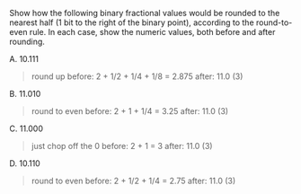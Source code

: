 Show how the following binary fractional values would be rounded to the nearest
half (1 bit to the right of the binary point), according to the round-to-even
rule. In each case, show the numeric values, both before and after rounding.

A. 10.111 
> round up
> before: 2 + 1/2 + 1/4 + 1/8 =  2.875
> after: 11.0 (3)

B. 11.010
> round to even
> before: 2 + 1 + 1/4 = 3.25
> after: 11.0 (3)

C. 11.000
> just chop off the 0
> before: 2 + 1 = 3
> after: 11.0 (3)

D. 10.110
> round to even
> before: 2 + 1/2 + 1/4 = 2.75
> after: 11.0 (3)

